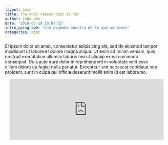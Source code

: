 ```yaml
---
layout: post
title: The most recent post so far
author: john_doe
date: '2018-07-19 10:07:32'
intro_paragraph: 'Una pequeña muestra de lo que se viene'
categories: misc
---
```

El ipsum dolor sit amet, consectetur adipisicing elit, sed do eiusmod tempor incididunt ut labore et dolore magna aliqua. Ut enim ad minim veniam, quis nostrud exercitation ullamco laboris nisi ut aliquip ex ea commodo consequat. Duis aute irure dolor in reprehenderit in voluptate velit esse cillum dolore eu fugiat nulla pariatur. Excepteur sint occaecat cupidatat non proident, sunt in culpa qui officia deserunt mollit anim id est laborumo.

<div class="flexi-frame">
<iframe style="margin:0 0 2rem 0;padding: 0 3%;" height="200px" width="100%" frameborder="no" scrolling="no" seamless src="https://player.simplecast.com/e144cabf-5000-4216-be88-c992185e9ba7?dark=true"></iframe>
</div>
